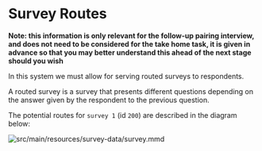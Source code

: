 # Survey Routes

__Note: this information is only relevant for the follow-up pairing interview, and does not need to be considered for the take home task, it is given in advance so that you may better understand this ahead of the next stage should you wish__

In this system we must allow for serving routed surveys to respondents.

A routed survey is a survey that presents different questions depending on the answer given by the respondent to the previous question.

The potential routes for `survey 1` (id `200`) are described in the diagram below:

![src/main/resources/survey-data/survey.mmd](https://mermaid.ink/img/pako:H4sIAHqDBmcAA82WXWvDIBSG7%2FsrxOsE8tmmvW7vNtjauyEUqa4TEi3WbISm%2F31R09ESs2YMtiRXOe959M1R8ZwmAMCdIBQuAPR9H3HFVE4XYFPKd1qBtSgV43uwZHgvcYG4yaHy6xs0z3NJj4oJvg2DAJxsTD%2FioKMA8%2BMHldugTwj7hKhPiPuExApnxDvOwlE46wppv%2BVoFJZdzuK%2FdOYykIy2NOlonU3%2Fe9FmoyhNV%2FjmCGajsOxyNh%2BFs%2FvF3Cgs1ba9Tura9%2Bv69sJYAASbt3uTdJNDkxwMzI5ttgdCD0QeiL3GIgGJgw4ddNShEztA6hggcgyQDp4%2BddDzwXTsoJNbWqOxA00c6PQK1Vw0kJsZ7huf0%2Ft%2F2edz5kCzn6xP9qsKzy%2F0ipPLTra7Fnq6fyqoLDAjuoUyZxJB9UYLiqBO4rRUEucIelaiUsfbs4tgjqumxVoySXd6Nss8rNt0A%2BiWrHrChDSNmNUza7I5Y2frAJdKbCq%2Ba9RXnB%2BpCZYHghVtO7UbhRKmhHxs2z7T%2Fpn4AfMXIXSukuX1ICsDtPHJefIJ4oDNzjcKAAA%3D%0A?type=png?bgColor=FFFFFF)
